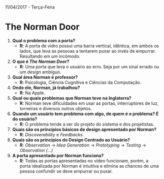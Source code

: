 11/04/2017 - Terça-Feira

# The Norman Door

1. **Qual o problema com a porta?**
	* **R**: A porta de vidro possui uma barra vertical, idêntica, em ambos os lados, que leva as pessoas a tentarem puxar ao invés de empurrar. Resultando em um incômodo.
1. **O que é _The Norman Door_?**
	* **R**: Uma porta que leva o usuário ao erro. Seja por um sinal errado ou um _design_ ambíguo.
1. **Qual área Norman é professor?**
	* **R**: Psicologia, Ciência Cognitiva e Ciências da Computação.
1. **Onde ele, Norman, já trabalhou?**
	* **R**: Na Apple.
1. **Qual ou quais problemas que Norman teve na Inglaterra?**
	* **R**: Norman teve dificuldades em usar as portas, interruptores de luz, torneiras e diversos outros objetos.
1. **Quando um usuário tem problema com algo, de quem é o problema? É do usuário?**
	* **R**: O problema tende a ser do projeto do sistema e dos projetistas.
1. **Quais são os princípios básicos de design apresentado por Norman?**
	* **R**: _Discoverability_ e _Feedbacks_.
1. **Quais são os princípios do Design Centrado ao Usuário?**
	* **R**: _Observation_ -> _Idea Generation_ -> _Prototyping_ -> _Testing_ -> _Observation (...)_
1. **A porta apresentado por Norman funciona?**
	* **R**: Todas as portas apresentadas no vídeo funcionam, porém, a porta idealizada por Norman é intuitiva e elimina as chances de uma pessoa confundir se deve empurrar ou puxar.
